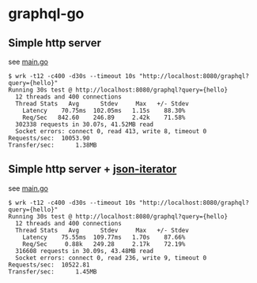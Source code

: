 
# graphql-go

## Simple http server

see [main.go](./graphql-go/http/main.go)

```
$ wrk -t12 -c400 -d30s --timeout 10s "http://localhost:8080/graphql?query={hello}"
Running 30s test @ http://localhost:8080/graphql?query={hello}
  12 threads and 400 connections
  Thread Stats   Avg      Stdev     Max   +/- Stdev
    Latency    70.75ms  102.05ms   1.15s    88.30%
    Req/Sec   842.60    246.89     2.42k    71.58%
  302338 requests in 30.07s, 41.52MB read
  Socket errors: connect 0, read 413, write 8, timeout 0
Requests/sec:  10053.90
Transfer/sec:      1.38MB
```

## Simple http server + [json-iterator](https://github.com/json-iterator/go)

see [main.go](./graphql-go/http/main.go)

```
$ wrk -t12 -c400 -d30s --timeout 10s "http://localhost:8080/graphql?query={hello}"
Running 30s test @ http://localhost:8080/graphql?query={hello}
  12 threads and 400 connections
  Thread Stats   Avg      Stdev     Max   +/- Stdev
    Latency    75.55ms  109.77ms   1.70s    87.66%
    Req/Sec     0.88k   249.28     2.17k    72.19%
  316608 requests in 30.09s, 43.48MB read
  Socket errors: connect 0, read 236, write 9, timeout 0
Requests/sec:  10522.81
Transfer/sec:      1.45MB
```
